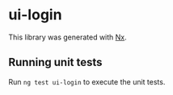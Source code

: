 # ui-login

This library was generated with [Nx](https://nx.dev).

## Running unit tests

Run `ng test ui-login` to execute the unit tests.

